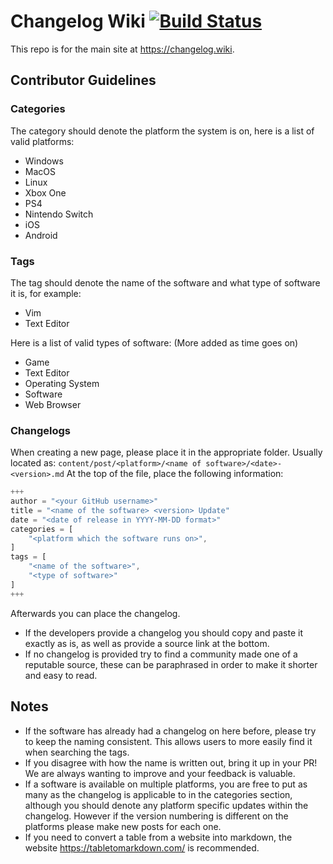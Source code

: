 # Changelog Wiki [![Build Status](https://travis-ci.org/changelog-wiki/changelog-wiki.github.io.svg?branch=develop)](https://travis-ci.org/changelog-wiki/changelog-wiki.github.io)
This repo is for the main site at https://changelog.wiki.

## Contributor Guidelines
### Categories
The category should denote the platform the system is on, here is a list of valid platforms:
* Windows
* MacOS
* Linux
* Xbox One
* PS4
* Nintendo Switch
* iOS
* Android

### Tags
The tag should denote the name of the software and what type of software it is, for example:

* Vim
* Text Editor

Here is a list of valid types of software: (More added as time goes on)
* Game
* Text Editor
* Operating System
* Software
* Web Browser

### Changelogs

When creating a new page, please place it in the appropriate folder. Usually located as: `content/post/<platform>/<name of software>/<date>-<version>.md`
At the top of the file, place the following information:
```js
+++
author = "<your GitHub username>"
title = "<name of the software> <version> Update"
date = "<date of release in YYYY-MM-DD format>"
categories = [
    "<platform which the software runs on>",
]
tags = [
    "<name of the software>",
    "<type of software>"
]
+++
```

Afterwards you can place the changelog. 
* If the developers provide a changelog you should copy and paste it exactly as is, as well as provide a source link at the bottom.
* If no changelog is provided try to find a community made one of a reputable source, these can be paraphrased in order to make it shorter and easy to read.

## Notes
* If the software has already had a changelog on here before, please try to keep the naming consistent. This allows users to more easily find it when searching the tags.
* If you disagree with how the name is written out, bring it up in your PR! We are always wanting to improve and your feedback is valuable.
* If a software is available on multiple platforms, you are free to put as many as the changelog is applicable to in the categories section, although you should denote any platform specific updates within the changelog. However if the version numbering is different on the platforms please make new posts for each one.
* If you need to convert a table from a website into markdown, the website https://tabletomarkdown.com/ is recommended.